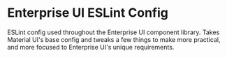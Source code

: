 # Enterprise UI ESLint Config

ESLint config used throughout the Enterprise UI component library. Takes Material UI's base config and tweaks a few things to make more practical, and more focused to Enterprise UI's unique requirements.